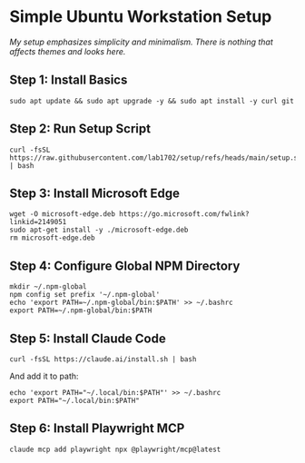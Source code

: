 # Simple Ubuntu Workstation Setup

*My setup emphasizes simplicity and minimalism. There is nothing that affects themes and looks here.*

## Step 1: Install Basics

    sudo apt update && sudo apt upgrade -y && sudo apt install -y curl git

## Step 2: Run Setup Script

    curl -fsSL https://raw.githubusercontent.com/lab1702/setup/refs/heads/main/setup.sh | bash

## Step 3: Install Microsoft Edge

    wget -O microsoft-edge.deb https://go.microsoft.com/fwlink?linkid=2149051
    sudo apt-get install -y ./microsoft-edge.deb
    rm microsoft-edge.deb

## Step 4: Configure Global NPM Directory

    mkdir ~/.npm-global
    npm config set prefix '~/.npm-global'
    echo 'export PATH=~/.npm-global/bin:$PATH' >> ~/.bashrc
    export PATH=~/.npm-global/bin:$PATH

## Step 5: Install Claude Code

    curl -fsSL https://claude.ai/install.sh | bash

And add it to path:

    echo 'export PATH="~/.local/bin:$PATH"' >> ~/.bashrc
    export PATH="~/.local/bin:$PATH"

## Step 6: Install Playwright MCP

    claude mcp add playwright npx @playwright/mcp@latest
